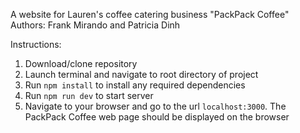 A website for Lauren's coffee catering business "PackPack Coffee"
Authors: Frank Mirando and Patricia Dinh

Instructions:
1. Download/clone repository
2. Launch terminal and navigate to root directory of project
3. Run `npm install` to install any required dependencies
4. Run `npm run dev` to start server
5. Navigate to your browser and go to the url `localhost:3000`. The PackPack Coffee web page should be displayed on the browser
